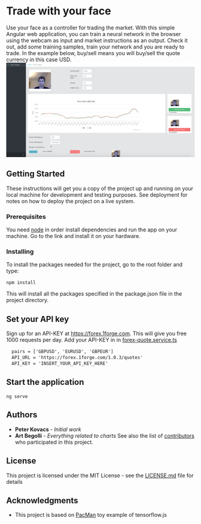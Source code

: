 # Trade with your face

Use your face as a controller for trading the market. With this simple Angular web application, you can train a neural network in the browser using the webcam as input and market instructions as an output. Check it out, add some training samples, train your network and you are ready to trade. 
In the example below, buy/sell means you will buy/sell the quote currency in this case USD.
![Demo](https://raw.githubusercontent.com/petkovacs19/face-trade/master/src/assets/img/demo.png)

## Getting Started

These instructions will get you a copy of the project up and running on your local machine for development and testing purposes. See deployment for notes on how to deploy the project on a live system.

### Prerequisites

You need [node](https://nodejs.org/en/download/) in order install dependencies and run the app on your machine.
Go to the link and install it on your hardware.


### Installing

To install the packages needed for the project, go to the root folder and type:


```
npm install
```

This will install all the packages specified in the package.json file in the project directory.

## Set your API key

Sign up for an API-KEY at https://forex.1forge.com. This will give you free 1000 requests per day.
Add your API-KEY in in [forex-quote.service.ts](https://github.com/petkovacs19/face-trade/blob/master/src/app/services/forex-quote.service.ts)

```
  pairs = ['GBPUSD', 'EURUSD', 'GBPEUR']
  API_URL = 'https://forex.1forge.com/1.0.3/quotes'
  API_KEY = 'INSERT_YOUR_API_KEY_HERE'
```


## Start the application

```
ng serve
```

## Authors

* **Peter Kovacs** - *Initial work*
* **Art Begolli** - *Everything related to charts*
See also the list of [contributors](https://github.com/your/project/contributors) who participated in this project.

## License

This project is licensed under the MIT License - see the [LICENSE.md](LICENSE.md) file for details

## Acknowledgments

* This project is based on [PacMan](https://js.tensorflow.org/tutorials/webcam-transfer-learning.html) toy example of tensorflow.js 
